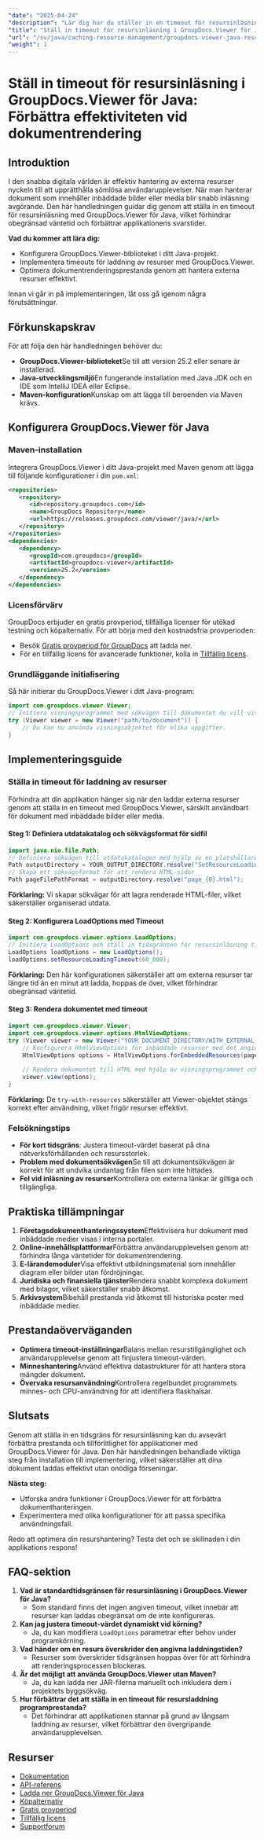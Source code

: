 ```yaml
---
"date": "2025-04-24"
"description": "Lär dig hur du ställer in en timeout för resursinläsning med GroupDocs.Viewer för Java för att förhindra obestämda väntetider och förbättra applikationens svarstid."
"title": "Ställ in timeout för resursinläsning i GroupDocs.Viewer för Java &#50; Förbättra dokumentprestanda"
"url": "/sv/java/caching-resource-management/groupdocs-viewer-java-resource-loading-timeout/"
"weight": 1
---
```


# Ställ in timeout för resursinläsning i GroupDocs.Viewer för Java: Förbättra effektiviteten vid dokumentrendering

## Introduktion

I den snabba digitala världen är effektiv hantering av externa resurser nyckeln till att upprätthålla sömlösa användarupplevelser. När man hanterar dokument som innehåller inbäddade bilder eller media blir snabb inläsning avgörande. Den här handledningen guidar dig genom att ställa in en timeout för resursinläsning med GroupDocs.Viewer för Java, vilket förhindrar obegränsad väntetid och förbättrar applikationens svarstider.

**Vad du kommer att lära dig:**
- Konfigurera GroupDocs.Viewer-biblioteket i ditt Java-projekt.
- Implementera timeouts för laddning av resurser med GroupDocs.Viewer.
- Optimera dokumentrenderingsprestanda genom att hantera externa resurser effektivt.

Innan vi går in på implementeringen, låt oss gå igenom några förutsättningar.

## Förkunskapskrav

För att följa den här handledningen behöver du:
- **GroupDocs.Viewer-biblioteket**Se till att version 25.2 eller senare är installerad.
- **Java-utvecklingsmiljö**En fungerande installation med Java JDK och en IDE som IntelliJ IDEA eller Eclipse.
- **Maven-konfiguration**Kunskap om att lägga till beroenden via Maven krävs.

## Konfigurera GroupDocs.Viewer för Java

### Maven-installation

Integrera GroupDocs.Viewer i ditt Java-projekt med Maven genom att lägga till följande konfigurationer i din `pom.xml`:

```xml
<repositories>
   <repository>
      <id>repository.groupdocs.com</id>
      <name>GroupDocs Repository</name>
      <url>https://releases.groupdocs.com/viewer/java/</url>
   </repository>
</repositories>
<dependencies>
   <dependency>
      <groupId>com.groupdocs</groupId>
      <artifactId>groupdocs-viewer</artifactId>
      <version>25.2</version>
   </dependency>
</dependencies>
```

### Licensförvärv

GroupDocs erbjuder en gratis provperiod, tillfälliga licenser för utökad testning och köpalternativ. För att börja med den kostnadsfria provperioden:
- Besök [Gratis provperiod för GroupDocs](https://releases.groupdocs.com/viewer/java/) att ladda ner.
- För en tillfällig licens för avancerade funktioner, kolla in [Tillfällig licens](https://purchase.groupdocs.com/temporary-license/).

### Grundläggande initialisering

Så här initierar du GroupDocs.Viewer i ditt Java-program:

```java
import com.groupdocs.viewer.Viewer;
// Initiera visningsprogrammet med sökvägen till dokumentet du vill visa
try (Viewer viewer = new Viewer("path/to/document")) {
    // Du kan nu använda visningsobjektet för olika uppgifter.
}
```

## Implementeringsguide

### Ställa in timeout för laddning av resurser

Förhindra att din applikation hänger sig när den laddar externa resurser genom att ställa in en timeout med GroupDocs.Viewer, särskilt användbart för dokument med inbäddade bilder eller media.

#### Steg 1: Definiera utdatakatalog och sökvägsformat för sidfil

```java
import java.nio.file.Path;
// Definiera sökvägen till utdatakatalogen med hjälp av en platshållare
Path outputDirectory = YOUR_OUTPUT_DIRECTORY.resolve("SetResourceLoadingTimeout");
// Skapa ett sökvägsformat för att rendera HTML-sidor
Path pageFilePathFormat = outputDirectory.resolve("page_{0}.html");
```
**Förklaring:** Vi skapar sökvägar för att lagra renderade HTML-filer, vilket säkerställer organiserad utdata.

#### Steg 2: Konfigurera LoadOptions med Timeout

```java
import com.groupdocs.viewer.options.LoadOptions;
// Initiera LoadOptions och ställ in tidsgränsen för resursinläsning till 60 000 millisekunder (1 minut)
LoadOptions loadOptions = new LoadOptions();
loadOptions.setResourceLoadingTimeout(60_000);
```
**Förklaring:** Den här konfigurationen säkerställer att om externa resurser tar längre tid än en minut att ladda, hoppas de över, vilket förhindrar obegränsad väntetid.

#### Steg 3: Rendera dokumentet med timeout

```java
import com.groupdocs.viewer.Viewer;
import com.groupdocs.viewer.options.HtmlViewOptions;
try (Viewer viewer = new Viewer("YOUR_DOCUMENT_DIRECTORY/WITH_EXTERNAL_IMAGE_DOC", loadOptions)) {
    // Konfigurera HtmlViewOptions för inbäddade resurser med det angivna formatet för sidfilens sökväg
    HtmlViewOptions options = HtmlViewOptions.forEmbeddedResources(pageFilePathFormat);
    
    // Rendera dokumentet till HTML med hjälp av visningsprogrammet och alternativen
    viewer.view(options);
}
```
**Förklaring:** De `try-with-resources` säkerställer att Viewer-objektet stängs korrekt efter användning, vilket frigör resurser effektivt.

### Felsökningstips
- **För kort tidsgräns**: Justera timeout-värdet baserat på dina nätverksförhållanden och resursstorlek.
- **Problem med dokumentsökvägen**Se till att dokumentsökvägen är korrekt för att undvika undantag från filen som inte hittades.
- **Fel vid inläsning av resurser**Kontrollera om externa länkar är giltiga och tillgängliga.

## Praktiska tillämpningar

1. **Företagsdokumenthanteringssystem**Effektivisera hur dokument med inbäddade medier visas i interna portaler.
2. **Online-innehållsplattformar**Förbättra användarupplevelsen genom att förhindra långa väntetider för dokumentrendering.
3. **E-lärandemoduler**Visa effektivt utbildningsmaterial som innehåller diagram eller bilder utan fördröjningar.
4. **Juridiska och finansiella tjänster**Rendera snabbt komplexa dokument med bilagor, vilket säkerställer snabb åtkomst.
5. **Arkivsystem**Bibehåll prestanda vid åtkomst till historiska poster med inbäddade medier.

## Prestandaöverväganden

- **Optimera timeout-inställningar**Balans mellan resurstillgänglighet och användarupplevelse genom att finjustera timeout-värden.
- **Minneshantering**Använd effektiva datastrukturer för att hantera stora mängder dokument.
- **Övervaka resursanvändning**Kontrollera regelbundet programmets minnes- och CPU-användning för att identifiera flaskhalsar.

## Slutsats

Genom att ställa in en tidsgräns för resursinläsning kan du avsevärt förbättra prestanda och tillförlitlighet för applikationer med GroupDocs.Viewer för Java. Den här handledningen behandlade viktiga steg från installation till implementering, vilket säkerställer att dina dokument laddas effektivt utan onödiga förseningar.

**Nästa steg:**
- Utforska andra funktioner i GroupDocs.Viewer för att förbättra dokumenthanteringen.
- Experimentera med olika konfigurationer för att passa specifika användningsfall.

Redo att optimera din resurshantering? Testa det och se skillnaden i din applikations respons!

## FAQ-sektion

1. **Vad är standardtidsgränsen för resursinläsning i GroupDocs.Viewer för Java?**
   - Som standard finns det ingen angiven timeout, vilket innebär att resurser kan laddas obegränsat om de inte konfigureras.
2. **Kan jag justera timeout-värdet dynamiskt vid körning?**
   - Ja, du kan modifiera `LoadOptions` parametrar efter behov under programkörning.
3. **Vad händer om en resurs överskrider den angivna laddningstiden?**
   - Resurser som överskrider tidsgränsen hoppas över för att förhindra att renderingsprocessen blockeras.
4. **Är det möjligt att använda GroupDocs.Viewer utan Maven?**
   - Ja, du kan ladda ner JAR-filerna manuellt och inkludera dem i projektets byggsökväg.
5. **Hur förbättrar det att ställa in en timeout för resursladdning programprestanda?**
   - Det förhindrar att applikationen stannar på grund av långsam laddning av resurser, vilket förbättrar den övergripande användarupplevelsen.

## Resurser

- [Dokumentation](https://docs.groupdocs.com/viewer/java/)
- [API-referens](https://reference.groupdocs.com/viewer/java/)
- [Ladda ner GroupDocs.Viewer för Java](https://releases.groupdocs.com/viewer/java/)
- [Köpalternativ](https://purchase.groupdocs.com/buy)
- [Gratis provperiod](https://releases.groupdocs.com/viewer/java/)
- [Tillfällig licens](https://purchase.groupdocs.com/temporary-license/)
- [Supportforum](https://forum.groupdocs.com/c/viewer/9)